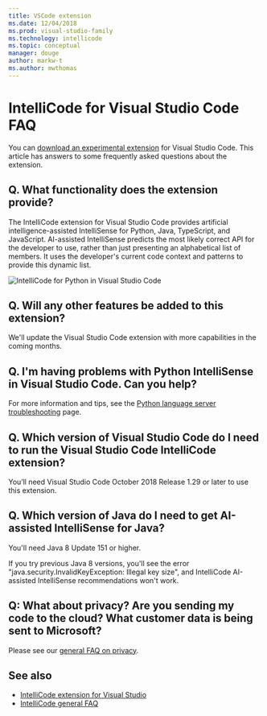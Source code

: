 ```yaml
---
title: VSCode extension
ms.date: 12/04/2018
ms.prod: visual-studio-family
ms.technology: intellicode
ms.topic: conceptual
manager: douge
author: markw-t
ms.author: mwthomas
---
```

# IntelliCode for Visual Studio Code FAQ

You can [download an experimental extension](https://go.microsoft.com/fwlink/?linkid=2006060) for Visual Studio Code. This article has answers to some frequently asked questions about the extension.

## Q. What functionality does the extension provide?

The IntelliCode extension for Visual Studio Code provides artificial intelligence-assisted IntelliSense for Python, Java, TypeScript, and JavaScript. AI-assisted IntelliSense predicts the most likely correct API for the developer to use, rather than just presenting an alphabetical list of members. It uses the developer's current code context and patterns to provide this dynamic list.

![IntelliCode for Python in Visual Studio Code](media/python-intellicode.gif)

## Q. Will any other features be added to this extension?

We'll update the Visual Studio Code extension with more capabilities in the coming months.

## Q. I'm having problems with Python IntelliSense in Visual Studio Code. Can you help?

For more information and tips, see the [Python language server troubleshooting](https://github.com/Microsoft/vscode-python/issues/2177) page.

## Q. Which version of Visual Studio Code do I need to run the Visual Studio Code IntelliCode extension?

You’ll need Visual Studio Code October 2018 Release 1.29 or later to use this extension.

## Q. Which version of Java do I need to get AI-assisted IntelliSense for Java?

You'll need Java 8 Update 151 or higher.

If you try previous Java 8 versions, you'll see the error "java.security.InvalidKeyException: Illegal key size", and IntelliCode AI-assisted IntelliSense recommendations won't work.

## Q: What about privacy? Are you sending my code to the cloud? What customer data is being sent to Microsoft?

Please see our [general FAQ on privacy](https://docs.microsoft.com/en-us/visualstudio/intellicode/faq#-q-what-about-privacy-are-you-sending-my-code-to-the-cloud-what-customer-data-is-being-sent-to-microsoft).

## See also

- [IntelliCode extension for Visual Studio](intellicode-visual-studio.md)
- [IntelliCode general FAQ](faq.md)

